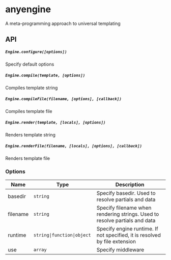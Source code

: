 # anyengine

A meta-programming approach to universal templating


## API

##### `Engine.configure([options])`

Specify default options

##### `Engine.compile(template, [options])`

Compiles template string

##### `Engine.compileFile(filename, [options], [callback])`

Compiles template file

##### `Engine.render(template, [locals], [options])`

Renders template string

##### `Engine.renderFile(filename, [locals], [options], [callback])`

Renders template file

### Options

| Name            | Type            | Description
|-----------------|-----------------|------------------------------------------------|
| basedir         | `string`          | Specify basedir. Used to resolve partials and data
| filename        | `string`          | Specify filename when rendering strings. Used to resolve partials and data
| runtime         | <code>string&#124;function&#124;object </code>         | Specify engine runtime. If not specified, it is resolved by file extension
| use             | `array`           | Specify middleware
